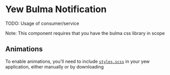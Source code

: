 # Yew Bulma Notification

TODO: Usage of consumer/service

Note: This component requires that you have the bulma css library in scope

## Animations

To enable animations, you'll need to include [`styles.scss`]("./src/styles.scss")
in your yew application, either manually or by downloading

